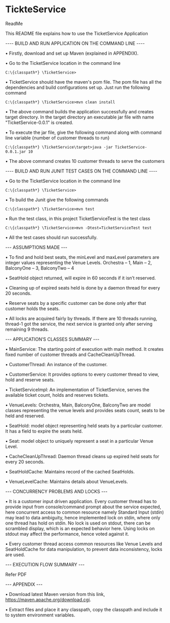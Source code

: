# TickteService
ReadMe


This README file explains how to use the TicketService Application


---- BUILD AND RUN APPLICATION ON THE COMMAND LINE ----

•	Firstly, download and set up Maven (explained in APPENDIX).

•	Go to the TicketService location in the command line

	C:\{classpath*} \TicketService>

•	TicketService should have the maven's pom file. The pom file has all the dependencies and build configurations set up. Just run the following command

	C:\{classpath*} \TicketService>mvn clean install

•	The above command builds the application successfully and creates target directory. In the target directory an executable jar file with name "TicketService-0.0.1" is created. 

•	To execute the jar file, give the following command along with command line variable {number of customer threads to run}

	C:\{classpath*} \TicketService\target>java -jar TicketService-0.0.1.jar 10

•	The above command creates 10 customer threads to serve the customers


---- BUILD AND RUN JUNIT TEST CASES ON THE COMMAND LINE ----

•	Go to the TicketService location in the command line

	C:\{classpath*} \TicketService>

•	To build the Junit give the following commands
	
	C:\{classpath*} \TicketService>mvn test

•	Run the test class, in this project TicketServiceTest is the test class
	
	C:\{classpath*} \TicketService>mvn -Dtest=TicketServiceTest test

•	All the test cases should run successfully.


--- ASSUMPTIONS MADE ---

•	To find and hold best seats, the minLevel and maxLevel parameters are integer values representing the Venue Levels. Orchestra – 1, Main – 2, BalconyOne – 3, BalconyTwo – 4

•	SeatHold object returned, will expire in 60 seconds if it isn’t reserved.

•	Cleaning up of expired seats held is done by a daemon thread for every 20 seconds.

•	Reserve seats by a specific customer can be done only after that customer holds the seats.

•	All locks are acquired fairly by threads. If there are 10 threads running, thread-1 got the service, the next service is granted only after serving remaining 9 threads.


--- APPLICATION’S CLASSES SUMMARY ---

•	MainService: The starting point of execution with main method. It creates fixed number of customer threads and CacheCleanUpThread.

•	CustomerThread: An instance of the customer.

•	CustomerService: It provides options to every customer thread to view, hold and reserve seats.

•	TicketServiceImpl: An implementation of TicketService, serves the available ticket count, holds and reserves tickets.

•	VenueLevels: Orchestra, Main, BalconyOne, BalconyTwo are model classes representing the venue levels and provides seats count, seats to be held and reserved.

•	SeatHold: model object representing held seats by a particular customer. It has a field to expire the seats held.

•	Seat: model object to uniquely represent a seat in a particular Venue Level. 

•	CacheCleanUpThread: Daemon thread cleans up expired held seats for every 20 seconds.

•	SeatHoldCache: Maintains record of the cached SeatHolds.

•	VenueLevelCache: Maintains details about VenueLevels.


--- CONCURRENCY PROBLEMS AND LOCKS ---

•	It is a customer input driven application. Every customer thread has to provide input from console/command prompt about the service expected, here concurrent access to common resource namely Standard Input (stdin) may lead to data ambiguity, hence implemented lock on stdin, where only one thread has hold on stdin. No lock is used on stdout, there can be scrambled display, which is an expected behavior here. Using locks on stdout may affect the performance, hence voted against it.

•	Every customer thread access common resources like Venue Levels and SeatHoldCache for data manipulation, to prevent data inconsistency, locks are used. 


--- EXECUTION FLOW SUMMARY ---

Refer PDF


--- APPENDIX ---					

•	Download latest Maven version from this link,  https://maven.apache.org/download.cgi. 

•	Extract files and place it any classpath, copy the classpath and include it to system environment variables.
